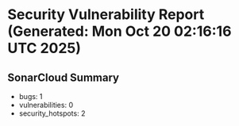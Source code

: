 # Security Vulnerability Report (Generated: Mon Oct 20 02:16:16 UTC 2025)


## SonarCloud Summary
* bugs: 1
* vulnerabilities: 0
* security_hotspots: 2
